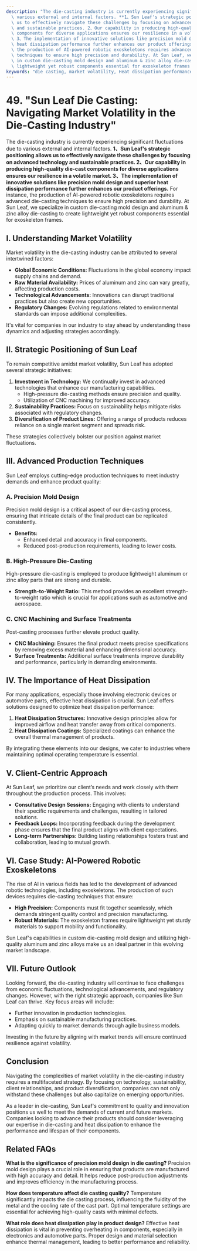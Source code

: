 ```yaml
---
description: "The die-casting industry is currently experiencing significant fluctuations due to\
  \ various external and internal factors. **1、Sun Leaf's strategic positioning allows\
  \ us to effectively navigate these challenges by focusing on advanced technology\
  \ and sustainable practices. 2、Our capability in producing high-quality die-cast\
  \ components for diverse applications ensures our resilience in a volatile market.\
  \ 3、The implementation of innovative solutions like precision mold design and superior\
  \ heat dissipation performance further enhances our product offerings.** For instance,\
  \ the production of AI-powered robotic exoskeletons requires advanced die-casting\
  \ techniques to ensure high precision and durability. At Sun Leaf, we specialize\
  \ in custom die-casting mold design and aluminum & zinc alloy die-casting to create\
  \ lightweight yet robust components essential for exoskeleton frames."
keywords: "die casting, market volatility, Heat dissipation performance, Die casting process"
---
```

# 49. "Sun Leaf Die Casting: Navigating Market Volatility in the Die-Casting Industry"

The die-casting industry is currently experiencing significant fluctuations due to various external and internal factors. **1、Sun Leaf's strategic positioning allows us to effectively navigate these challenges by focusing on advanced technology and sustainable practices. 2、Our capability in producing high-quality die-cast components for diverse applications ensures our resilience in a volatile market. 3、The implementation of innovative solutions like precision mold design and superior heat dissipation performance further enhances our product offerings.** For instance, the production of AI-powered robotic exoskeletons requires advanced die-casting techniques to ensure high precision and durability. At Sun Leaf, we specialize in custom die-casting mold design and aluminum & zinc alloy die-casting to create lightweight yet robust components essential for exoskeleton frames.

## **I. Understanding Market Volatility**

Market volatility in the die-casting industry can be attributed to several intertwined factors:

- **Global Economic Conditions:** Fluctuations in the global economy impact supply chains and demand.
- **Raw Material Availability:** Prices of aluminum and zinc can vary greatly, affecting production costs.
- **Technological Advancements:** Innovations can disrupt traditional practices but also create new opportunities.
- **Regulatory Changes:** Evolving regulations related to environmental standards can impose additional complexities.

It's vital for companies in our industry to stay ahead by understanding these dynamics and adjusting strategies accordingly.

## **II. Strategic Positioning of Sun Leaf**

To remain competitive amidst market volatility, Sun Leaf has adopted several strategic initiatives:

1. **Investment in Technology:** We continually invest in advanced technologies that enhance our manufacturing capabilities. 
   - High-pressure die-casting methods ensure precision and quality.
   - Utilization of CNC machining for improved accuracy.
2. **Sustainability Practices:** Focus on sustainability helps mitigate risks associated with regulatory changes.
3. **Diversification of Product Lines:** Offering a range of products reduces reliance on a single market segment and spreads risk.

These strategies collectively bolster our position against market fluctuations.

## **III. Advanced Production Techniques**

Sun Leaf employs cutting-edge production techniques to meet industry demands and enhance product quality:

### **A. Precision Mold Design**

Precision mold design is a critical aspect of our die-casting process, ensuring that intricate details of the final product can be replicated consistently. 

- **Benefits:**
  - Enhanced detail and accuracy in final components.
  - Reduced post-production requirements, leading to lower costs.

### **B. High-Pressure Die-Casting**

High-pressure die-casting is employed to produce lightweight aluminum or zinc alloy parts that are strong and durable.

- **Strength-to-Weight Ratio:** This method provides an excellent strength-to-weight ratio which is crucial for applications such as automotive and aerospace.

### **C. CNC Machining and Surface Treatments**

Post-casting processes further elevate product quality. 

- **CNC Machining:** Ensures the final product meets precise specifications by removing excess material and enhancing dimensional accuracy.
- **Surface Treatments:** Additional surface treatments improve durability and performance, particularly in demanding environments.

## **IV. The Importance of Heat Dissipation**

For many applications, especially those involving electronic devices or automotive parts, effective heat dissipation is crucial. Sun Leaf offers solutions designed to optimize heat dissipation performance:

1. **Heat Dissipation Structures:** Innovative design principles allow for improved airflow and heat transfer away from critical components.
2. **Heat Dissipation Coatings:** Specialized coatings can enhance the overall thermal management of products.

By integrating these elements into our designs, we cater to industries where maintaining optimal operating temperature is essential.

## **V. Client-Centric Approach**

At Sun Leaf, we prioritize our client’s needs and work closely with them throughout the production process. This involves:

- **Consultative Design Sessions:** Engaging with clients to understand their specific requirements and challenges, resulting in tailored solutions.
- **Feedback Loops:** Incorporating feedback during the development phase ensures that the final product aligns with client expectations.
- **Long-term Partnerships:** Building lasting relationships fosters trust and collaboration, leading to mutual growth.

## **VI. Case Study: AI-Powered Robotic Exoskeletons**

The rise of AI in various fields has led to the development of advanced robotic technologies, including exoskeletons. The production of such devices requires die-casting techniques that ensure:

- **High Precision:** Components must fit together seamlessly, which demands stringent quality control and precision manufacturing.
- **Robust Materials:** The exoskeleton frames require lightweight yet sturdy materials to support mobility and functionality.

Sun Leaf's capabilities in custom die-casting mold design and utilizing high-quality aluminum and zinc alloys make us an ideal partner in this evolving market landscape.

## **VII. Future Outlook**

Looking forward, the die-casting industry will continue to face challenges from economic fluctuations, technological advancements, and regulatory changes. However, with the right strategic approach, companies like Sun Leaf can thrive. Key focus areas will include:

- Further innovation in production technologies.
- Emphasis on sustainable manufacturing practices.
- Adapting quickly to market demands through agile business models.

Investing in the future by aligning with market trends will ensure continued resilience against volatility.

## **Conclusion**

Navigating the complexities of market volatility in the die-casting industry requires a multifaceted strategy. By focusing on technology, sustainability, client relationships, and product diversification, companies can not only withstand these challenges but also capitalize on emerging opportunities. 

As a leader in die-casting, Sun Leaf's commitment to quality and innovation positions us well to meet the demands of current and future markets. Companies looking to advance their products should consider leveraging our expertise in die-casting and heat dissipation to enhance the performance and lifespan of their components.

## Related FAQs

**What is the significance of precision mold design in die casting?**
Precision mold design plays a crucial role in ensuring that products are manufactured with high accuracy and detail. It helps reduce post-production adjustments and improves efficiency in the manufacturing process. 

**How does temperature affect die casting quality?**
Temperature significantly impacts the die casting process, influencing the fluidity of the metal and the cooling rate of the cast part. Optimal temperature settings are essential for achieving high-quality casts with minimal defects.

**What role does heat dissipation play in product design?**
Effective heat dissipation is vital in preventing overheating in components, especially in electronics and automotive parts. Proper design and material selection enhance thermal management, leading to better performance and reliability.
